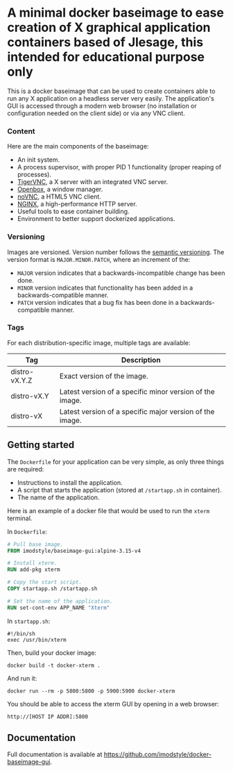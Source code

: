 # A minimal docker baseimage to ease creation of X graphical application containers based of Jlesage, this intended for educational purpose only

This is a docker baseimage that can be used to create containers able to run
any X application on a headless server very easily.  The application's GUI
is accessed through a modern web browser (no installation or configuration
needed on the client side) or via any VNC client.


### Content

Here are the main components of the baseimage:

  * An init system.
  * A process supervisor, with proper PID 1 functionality (proper reaping of
    processes).
  * [TigerVNC], a X server with an integrated VNC server.
  * [Openbox], a window manager.
  * [noVNC], a HTML5 VNC client.
  * [NGINX], a high-performance HTTP server.
  * Useful tools to ease container building.
  * Environment to better support dockerized applications.

[TigerVNC]: https://tigervnc.org
[Openbox]: http://openbox.org
[noVNC]: https://github.com/novnc/noVNC
[NGINX]: https://www.nginx.com

### Versioning

Images are versioned.  Version number follows the [semantic versioning].  The
version format is `MAJOR.MINOR.PATCH`, where an increment of the:

  - `MAJOR` version indicates that a backwards-incompatible change has been done.
  - `MINOR` version indicates that functionality has been added in a backwards-compatible manner.
  - `PATCH` version indicates that a bug fix has been done in a backwards-compatible manner.

[semantic versioning]: https://semver.org

### Tags

For each distribution-specific image, multiple tags are available:

| Tag           | Description                                              |
|---------------|----------------------------------------------------------|
| distro-vX.Y.Z | Exact version of the image.                              |
| distro-vX.Y   | Latest version of a specific minor version of the image. |
| distro-vX     | Latest version of a specific major version of the image. |

## Getting started

The `Dockerfile` for your application can be very simple, as only three things
are required:

  * Instructions to install the application.
  * A script that starts the application (stored at `/startapp.sh` in
    container).
  * The name of the application.

Here is an example of a docker file that would be used to run the `xterm`
terminal.

In `Dockerfile`:
```Dockerfile
# Pull base image.
FROM imodstyle/baseimage-gui:alpine-3.15-v4

# Install xterm.
RUN add-pkg xterm

# Copy the start script.
COPY startapp.sh /startapp.sh

# Set the name of the application.
RUN set-cont-env APP_NAME "Xterm"

```

In `startapp.sh`:
```shell
#!/bin/sh
exec /usr/bin/xterm
```

Then, build your docker image:

    docker build -t docker-xterm .

And run it:

    docker run --rm -p 5800:5800 -p 5900:5900 docker-xterm

You should be able to access the xterm GUI by opening in a web browser:

```
http://[HOST IP ADDR]:5800
```

## Documentation

Full documentation is available at https://github.com/imodstyle/docker-baseimage-gui.

